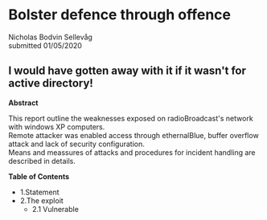 Bolster defence through offence
===============================

Nicholas Bodvin Sellevåg  
submitted 01/05/2020  




I would have gotten away with it if it wasn't for active directory!
-------------------------------------------------------------------
**Abstract**  

This report outline the weaknesses exposed on radioBroadcast's network with windows XP computers.  
Remote attacker was enabled access through ethernalBlue, buffer overflow attack and lack of security configuration.  
Means and meassures of attacks and procedures for incident handling are described in details.  

**Table of Contents**  
* 1.Statement  
* 2.The exploit  
  * 2.1 Vulnerable  
